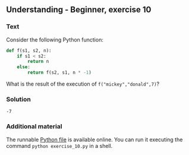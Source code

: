 ## Understanding - Beginner, exercise 10

### Text

Consider the following Python function:

```python
def f(s1, s2, n):
    if s1 < s2:
        return n
    else:
        return f(s2, s1, n * -1)
```

What is the result of the execution of `f("mickey","donald",7)`?

### Solution
`-7`

### Additional material
The runnable [Python file](exercise_10.py) is available online. You can run it executing the command `python exercise_10.py` in a shell.

